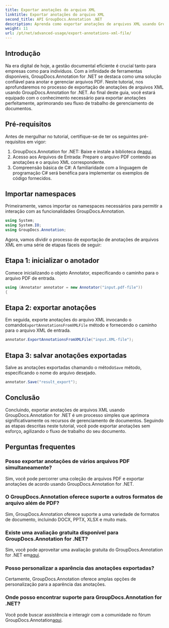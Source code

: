 ```yaml
---
title: Exportar anotações do arquivo XML
linktitle: Exportar anotações do arquivo XML
second_title: API GroupDocs.Annotation .NET
description: Aprenda como exportar anotações de arquivos XML usando GroupDocs.Annotation for .NET, simplificando seu fluxo de trabalho de gerenciamento de documentos com eficiência.
weight: 11
url: /pt/net/advanced-usage/export-annotations-xml-file/
---
```

## Introdução
Na era digital de hoje, a gestão documental eficiente é crucial tanto para empresas como para indivíduos. Com a infinidade de ferramentas disponíveis, GroupDocs.Annotation for .NET se destaca como uma solução confiável para anotar e gerenciar arquivos PDF. Neste tutorial, nos aprofundaremos no processo de exportação de anotações de arquivos XML usando GroupDocs.Annotation for .NET. Ao final deste guia, você estará equipado com o conhecimento necessário para exportar anotações perfeitamente, aprimorando seu fluxo de trabalho de gerenciamento de documentos.
## Pré-requisitos
Antes de mergulhar no tutorial, certifique-se de ter os seguintes pré-requisitos em vigor:
1.  GroupDocs.Annotation for .NET: Baixe e instale a biblioteca de[aqui](https://releases.groupdocs.com/annotation/net/).
2. Acesso aos Arquivos de Entrada: Prepare o arquivo PDF contendo as anotações e o arquivo XML correspondente.
3. Compreensão básica de C#: A familiaridade com a linguagem de programação C# será benéfica para implementar os exemplos de código fornecidos.

## Importar namespaces
Primeiramente, vamos importar os namespaces necessários para permitir a interação com as funcionalidades GroupDocs.Annotation.
```csharp
using System;
using System.IO;
using GroupDocs.Annotation;
```

Agora, vamos dividir o processo de exportação de anotações de arquivos XML em uma série de etapas fáceis de seguir:
## Etapa 1: inicializar o anotador
Comece inicializando o objeto Annotator, especificando o caminho para o arquivo PDF de entrada.
```csharp
using (Annotator annotator = new Annotator("input.pdf-file"))
{
```
## Etapa 2: exportar anotações
 Em seguida, exporte anotações do arquivo XML invocando o comando`ExportAnnotationsFromXMLFile` método e fornecendo o caminho para o arquivo XML de entrada.
```csharp
annotator.ExportAnnotationsFromXMLFile("input.XML-file");
```
## Etapa 3: salvar anotações exportadas
 Salve as anotações exportadas chamando o método`Save` método, especificando o nome do arquivo desejado.
```csharp
annotator.Save("result_export");
```

## Conclusão
Concluindo, exportar anotações de arquivos XML usando GroupDocs.Annotation for .NET é um processo simples que aprimora significativamente os recursos de gerenciamento de documentos. Seguindo as etapas descritas neste tutorial, você pode exportar anotações sem esforço, agilizando o fluxo de trabalho do seu documento.
## Perguntas frequentes
### Posso exportar anotações de vários arquivos PDF simultaneamente?
Sim, você pode percorrer uma coleção de arquivos PDF e exportar anotações de acordo usando GroupDocs.Annotation for .NET.
### O GroupDocs.Annotation oferece suporte a outros formatos de arquivo além de PDF?
Sim, GroupDocs.Annotation oferece suporte a uma variedade de formatos de documento, incluindo DOCX, PPTX, XLSX e muito mais.
### Existe uma avaliação gratuita disponível para GroupDocs.Annotation for .NET?
 Sim, você pode aproveitar uma avaliação gratuita do GroupDocs.Annotation for .NET em[aqui](https://releases.groupdocs.com/).
### Posso personalizar a aparência das anotações exportadas?
Certamente, GroupDocs.Annotation oferece amplas opções de personalização para a aparência das anotações.
### Onde posso encontrar suporte para GroupDocs.Annotation for .NET?
 Você pode buscar assistência e interagir com a comunidade no fórum GroupDocs.Annotation[aqui](https://forum.groupdocs.com/c/annotation/10).
